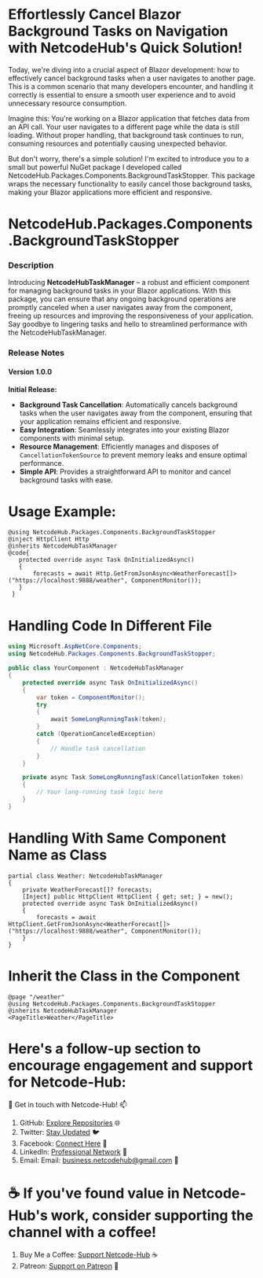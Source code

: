# Effortlessly Cancel Blazor Background Tasks on Navigation with NetcodeHub's Quick Solution!

Today, we're diving into a crucial aspect of Blazor development: how to effectively cancel background tasks when a user navigates to another page. This is a common scenario that many developers encounter, and handling it correctly is essential to ensure a smooth user experience and to avoid unnecessary resource consumption.

Imagine this: You're working on a Blazor application that fetches data from an API call. Your user navigates to a different page while the data is still loading. Without proper handling, that background task continues to run, consuming resources and potentially causing unexpected behavior.

But don't worry, there's a simple solution! I'm excited to introduce you to a small but powerful NuGet package I developed called NetcodeHub.Packages.Components.BackgroundTaskStopper. This package wraps the necessary functionality to easily cancel those background tasks, making your Blazor applications more efficient and responsive.

# NetcodeHub.Packages.Components.BackgroundTaskStopper
### Description
Introducing **NetcodeHubTaskManager** – a robust and efficient component for managing background tasks in your Blazor applications. With this package, you can ensure that any ongoing background operations are promptly canceled when a user navigates away from the component, freeing up resources and improving the responsiveness of your application. Say goodbye to lingering tasks and hello to streamlined performance with the NetcodeHubTaskManager.

### Release Notes

#### Version 1.0.0

**Initial Release:**

- **Background Task Cancellation**: Automatically cancels background tasks when the user navigates away from the component, ensuring that your application remains efficient and responsive.
- **Easy Integration**: Seamlessly integrates into your existing Blazor components with minimal setup.
- **Resource Management**: Efficiently manages and disposes of `CancellationTokenSource` to prevent memory leaks and ensure optimal performance.
- **Simple API**: Provides a straightforward API to monitor and cancel background tasks with ease.

# Usage Example:
    @using NetcodeHub.Packages.Components.BackgroundTaskStopper
    @inject HttpClient Http
    @inherits NetcodeHubTaskManager
    @code{
       protected override async Task OnInitializedAsync()
       {
           forecasts = await Http.GetFromJsonAsync<WeatherForecast[]>("https://localhost:9888/weather", ComponentMonitor());
       }
     }

 
# Handling Code In Different File
```csharp
using Microsoft.AspNetCore.Components;
using NetcodeHub.Packages.Components.BackgroundTaskStopper;

public class YourComponent : NetcodeHubTaskManager
{
    protected override async Task OnInitializedAsync()
    {
        var token = ComponentMonitor();
        try
        {
            await SomeLongRunningTask(token);
        }
        catch (OperationCanceledException)
        {
            // Handle task cancellation
        }
    }

    private async Task SomeLongRunningTask(CancellationToken token)
    {
        // Your long-running task logic here
    }
}
```
# Handling With Same Component Name as Class
    partial class Weather: NetcodeHubTaskManager
    {
        private WeatherForecast[]? forecasts;
        [Inject] public HttpClient HttpClient { get; set; } = new();
        protected override async Task OnInitializedAsync()
        {
            forecasts = await HttpClient.GetFromJsonAsync<WeatherForecast[]>("https://localhost:9888/weather", ComponentMonitor());
        }
    }

# Inherit the Class in the Component
    @page "/weather"
    @using NetcodeHub.Packages.Components.BackgroundTaskStopper
    @inherits NetcodeHubTaskManager 
    <PageTitle>Weather</PageTitle>


# Here's a follow-up section to encourage engagement and support for Netcode-Hub:
🌟 Get in touch with Netcode-Hub! 📫
1. GitHub: [Explore Repositories](https://github.com/Netcode-Hub/Netcode-Hub) 🌐
2. Twitter: [Stay Updated](https://twitter.com/NetcodeHub) 🐦
3. Facebook: [Connect Here](https://web.facebook.com/NetcodeHub) 📘
4. LinkedIn: [Professional Network](https://www.linkedin.com/in/netcode-hub-90b188258/) 🔗
5. Email: Email: [business.netcodehub@gmail.com](mailto:business.netcodehub@gmail.com) 📧
   
# ☕️ If you've found value in Netcode-Hub's work, consider supporting the channel with a coffee!
1. Buy Me a Coffee: [Support Netcode-Hub](https://www.buymeacoffee.com/NetcodeHub) ☕️
2. Patreon: [Support on Patreon](https://patreon.com/user?u=113091185&utm_medium=unknown&utm_source=join_link&utm_campaign=creatorshare_creator&utm_content=copyLink) 🌟
